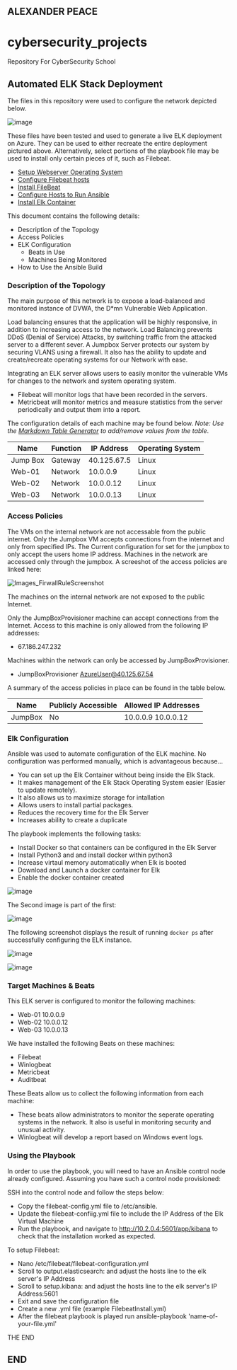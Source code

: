 ## ALEXANDER PEACE

# cybersecurity_projects
Repository For CyberSecurity School
## Automated ELK Stack Deployment

The files in this repository were used to configure the network depicted below.

![image](https://user-images.githubusercontent.com/50026505/94481447-f14bdb00-0194-11eb-9e22-791b47448d3d.png)



These files have been tested and used to generate a live ELK deployment on Azure. They can be used to either recreate the entire deployment pictured above. Alternatively, select portions of the playbook file may be used to install only certain pieces of it, such as Filebeat.
- [Setup Webserver Operating System](Ansible/Pentest.yml.txt)
- [Configure Filebeat hosts](Filebeat/Filebeat-Configuration.yml)
- [Install FileBeat](Filebeat/Filebeatsetup.yml)
- [Configure Hosts to Run Ansible](Ansible/Hosts.yml.txt)
- [Install Elk Container](Elk/Install_Elk.yml.txt)
  

This document contains the following details:
- Description of the Topology
- Access Policies
- ELK Configuration
  - Beats in Use
  - Machines Being Monitored
- How to Use the Ansible Build


### Description of the Topology

The main purpose of this network is to expose a load-balanced and monitored instance of DVWA, the D*mn Vulnerable Web Application.

Load balancing ensures that the application will be highly responsive, in addition to increasing access to the network.
Load Balancing prevents DDoS (Denial of Service) Attacks, by switching traffic from the attacked server to a different sever. 
A Jumpbox Server protects our system by securing VLANS using a firewall. It also has the ability to update and create/recreate operating systems for our Network with ease. 

Integrating an ELK server allows users to easily monitor the vulnerable VMs for changes to the network and system operating system.
- Filebeat will monitor logs that have been recorded in the servers.
- Metricbeat will monitor metrics and measure statistics from the server periodically and output them into a report. 

The configuration details of each machine may be found below.
_Note: Use the [Markdown Table Generator](http://www.tablesgenerator.com/markdown_tables) to add/remove values from the table_.

| Name     | Function | IP Address | Operating System |
|----------|----------|------------|------------------|
| Jump Box | Gateway  |40.125.67.5 | Linux            |
| Web-01   | Network  | 10.0.0.9   | Linux            |
| Web-02   | Network  | 10.0.0.12  | Linux            |
| Web-03   | Network  | 10.0.0.13  | Linux            |

### Access Policies

The VMs on the internal network are not accessable from the public internet.
Only the Jumpbox VM accepts connections from the internet and only from specified IPs.
The Current configuration for set for the jumpbox to only accept the users home IP address.
Machines in the network are accessed only through the jumpbox.
A screeshot of the access policies are linked here:

![Images_FirwallRuleScreenshot](https://user-images.githubusercontent.com/50026505/94484794-3a525e00-019a-11eb-9c45-04aa91de2cef.JPG)

The machines on the internal network are not exposed to the public Internet. 

Only the JumpBoxProvisioner machine can accept connections from the Internet. Access to this machine is only allowed from the following IP addresses:
- 67.186.247.232

Machines within the network can only be accessed by JumpBoxProvisioner.
- JumpBoxProvisioner AzureUser@40.125.67.54

A summary of the access policies in place can be found in the table below.

| Name     | Publicly Accessible | Allowed IP Addresses |
|----------|---------------------|----------------------|
| JumpBox  | No                  | 10.0.0.9 10.0.0.12   |
                                                     
                                                     

### Elk Configuration

Ansible was used to automate configuration of the ELK machine. No configuration was performed manually, which is advantageous because...
- You can set up the Elk Container without being inside the Elk Stack. 
- It makes management of the Elk Stack Operating System easier (Easier to update remotely). 
- It also allows us to maximize storage for intallation
- Allows users to install partial packages.
- Reduces the recovery time for the Elk Server 
- Increases ability to create a duplicate

The playbook implements the following tasks:
- Install Docker so that containers can be configured in the Elk Server
- Install Python3 and and install docker within python3
- Increase virtaul memory automatically when Elk is booted
- Download and Launch a docker container for Elk
- Enable the docker container created

![image](https://user-images.githubusercontent.com/50026505/94483863-c6638600-0198-11eb-9b27-5df24d7551d5.png)

The Second image is part of the first:

![image](https://user-images.githubusercontent.com/50026505/94483883-cfecee00-0198-11eb-8a75-8960d23302eb.png)


The following screenshot displays the result of running `docker ps` after successfully configuring the ELK instance.

![image](https://user-images.githubusercontent.com/50026505/94483939-e430eb00-0198-11eb-8da9-a58c1b0ac667.png)

![image](https://user-images.githubusercontent.com/50026505/94483953-e98e3580-0198-11eb-9138-f4fdf725447e.png)

### Target Machines & Beats

This ELK server is configured to monitor the following machines:
- Web-01 10.0.0.9
- Web-02 10.0.0.12
- Web-03 10.0.0.13

We have installed the following Beats on these machines:
- Filebeat 
- Winlogbeat
- Metricbeat
- Auditbeat

These Beats allow us to collect the following information from each machine:
- These beats allow administrators to monitor the seperate operating systems in the network. It also is useful in monitoring security and unusual activity. 
- Winlogbeat will develop a report based on Windows event logs.

### Using the Playbook
In order to use the playbook, you will need to have an Ansible control node already configured. Assuming you have such a control node provisioned: 

SSH into the control node and follow the steps below:
- Copy the filebeat-config.yml file to /etc/ansible.
- Update the filebeat-confiig.yml file to include the IP Address of the Elk Virtual Machine
- Run the playbook, and navigate to http://10.2.0.4:5601/app/kibana to check that the installation worked as expected.

To setup Filebeat:
- Nano /etc/filebeat/filebeat-configuration.yml
- Scroll to output.elasticsearch: and adjust the hosts line to the elk server's IP Address
- Scroll to setup.kibana: and adjust the hosts line to the elk server's IP Address:5601
- Exit and save the configuration file
- Create a new .yml file (example FilebeatInstall.yml)
- After the filebeat playbook is played run ansible-playbook 'name-of-your-file.yml'


THE END

## END ##
